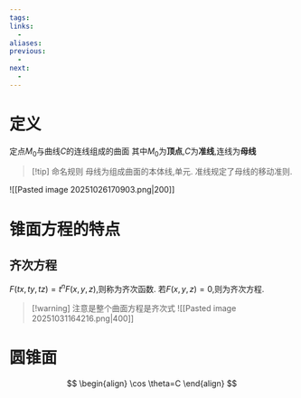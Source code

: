 ```yaml
---
tags:
links:
  - 
aliases:
previous:
  - 
next:
  -
---
```


# 定义
定点$M_{0}$与曲线$C$的连线组成的曲面
其中$M_{0}$为**顶点**,$C$为**准线**,连线为**母线**
>[!tip] 命名规则
>母线为组成曲面的本体线,单元.
>准线规定了母线的移动准则.

![[Pasted image 20251026170903.png|200]]


# 锥面方程的特点
## 齐次方程
$F(tx,ty,tz)=t^nF(x,y,z)$,则称为齐次函数.
若$F(x,y,z)=0$,则为齐次方程.
>[!warning] 注意是整个曲面方程是齐次式
![[Pasted image 20251031164216.png|400]]


# 圆锥面
$$
\begin{align}
\cos \theta=C
\end{align}
$$